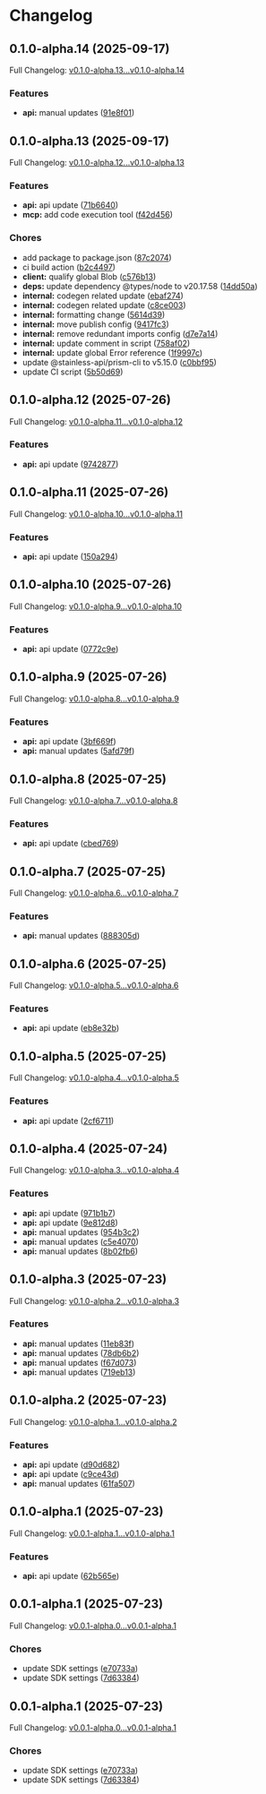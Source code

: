 # Changelog

## 0.1.0-alpha.14 (2025-09-17)

Full Changelog: [v0.1.0-alpha.13...v0.1.0-alpha.14](https://github.com/weights-ai/weights-sdk/compare/v0.1.0-alpha.13...v0.1.0-alpha.14)

### Features

* **api:** manual updates ([91e8f01](https://github.com/weights-ai/weights-sdk/commit/91e8f012f4fd01f46633935233853eb146486b32))

## 0.1.0-alpha.13 (2025-09-17)

Full Changelog: [v0.1.0-alpha.12...v0.1.0-alpha.13](https://github.com/weights-ai/weights-sdk/compare/v0.1.0-alpha.12...v0.1.0-alpha.13)

### Features

* **api:** api update ([71b6640](https://github.com/weights-ai/weights-sdk/commit/71b6640678ae639d20edcb1e42c413dd67643355))
* **mcp:** add code execution tool ([f42d456](https://github.com/weights-ai/weights-sdk/commit/f42d456cd86938f046f951de264285985bd75d04))


### Chores

* add package to package.json ([87c2074](https://github.com/weights-ai/weights-sdk/commit/87c20749afeda9c7581c82fe4ec59aadb69eb3b3))
* ci build action ([b2c4497](https://github.com/weights-ai/weights-sdk/commit/b2c44979a2c72d6e01c8f9280aa52546996beef8))
* **client:** qualify global Blob ([c576b13](https://github.com/weights-ai/weights-sdk/commit/c576b130d3b208ddab584650fa93c615f23c8dfa))
* **deps:** update dependency @types/node to v20.17.58 ([14dd50a](https://github.com/weights-ai/weights-sdk/commit/14dd50a6b84da0307fcb723f77155b52ca47c3d9))
* **internal:** codegen related update ([ebaf274](https://github.com/weights-ai/weights-sdk/commit/ebaf274e5c7573813ec9a9b02509a735609b322f))
* **internal:** codegen related update ([c8ce003](https://github.com/weights-ai/weights-sdk/commit/c8ce003f22a486c54989c235d72adea1664ee1ac))
* **internal:** formatting change ([5614d39](https://github.com/weights-ai/weights-sdk/commit/5614d39913cdb0721640cd8e8e46ce0a200f2047))
* **internal:** move publish config ([9417fc3](https://github.com/weights-ai/weights-sdk/commit/9417fc3225da10df6c89624e0802cdcfc2a0bbdb))
* **internal:** remove redundant imports config ([d7e7a14](https://github.com/weights-ai/weights-sdk/commit/d7e7a146b5b1cbb6c5c11668a00b2f1cfbb6c8be))
* **internal:** update comment in script ([758af02](https://github.com/weights-ai/weights-sdk/commit/758af0287893239bb6eb0978f37b319e22aa3649))
* **internal:** update global Error reference ([1f9997c](https://github.com/weights-ai/weights-sdk/commit/1f9997ca2220bc467197ecba7966e1bae873e996))
* update @stainless-api/prism-cli to v5.15.0 ([c0bbf95](https://github.com/weights-ai/weights-sdk/commit/c0bbf95f1156e9127dbc962541a4204f567e1a5e))
* update CI script ([5b50d69](https://github.com/weights-ai/weights-sdk/commit/5b50d69ccd8383b2e1bf000517abdce6daa2f9de))

## 0.1.0-alpha.12 (2025-07-26)

Full Changelog: [v0.1.0-alpha.11...v0.1.0-alpha.12](https://github.com/weights-ai/weights-sdk/compare/v0.1.0-alpha.11...v0.1.0-alpha.12)

### Features

* **api:** api update ([9742877](https://github.com/weights-ai/weights-sdk/commit/9742877970d24c27a2a094c987dee0df0b3b616e))

## 0.1.0-alpha.11 (2025-07-26)

Full Changelog: [v0.1.0-alpha.10...v0.1.0-alpha.11](https://github.com/weights-ai/weights-sdk/compare/v0.1.0-alpha.10...v0.1.0-alpha.11)

### Features

* **api:** api update ([150a294](https://github.com/weights-ai/weights-sdk/commit/150a294a440fb9fe131b46b231093ae67adaa7f5))

## 0.1.0-alpha.10 (2025-07-26)

Full Changelog: [v0.1.0-alpha.9...v0.1.0-alpha.10](https://github.com/weights-ai/weights-sdk/compare/v0.1.0-alpha.9...v0.1.0-alpha.10)

### Features

* **api:** api update ([0772c9e](https://github.com/weights-ai/weights-sdk/commit/0772c9efe34b13380dbcc8868e5dbfcf8f9e6d00))

## 0.1.0-alpha.9 (2025-07-26)

Full Changelog: [v0.1.0-alpha.8...v0.1.0-alpha.9](https://github.com/weights-ai/weights-sdk/compare/v0.1.0-alpha.8...v0.1.0-alpha.9)

### Features

* **api:** api update ([3bf669f](https://github.com/weights-ai/weights-sdk/commit/3bf669f532e267b1968e67ec4c787276dca079d4))
* **api:** manual updates ([5afd79f](https://github.com/weights-ai/weights-sdk/commit/5afd79f2842546cf272427a5a6b6e634974fbdf0))

## 0.1.0-alpha.8 (2025-07-25)

Full Changelog: [v0.1.0-alpha.7...v0.1.0-alpha.8](https://github.com/weights-ai/weights-sdk/compare/v0.1.0-alpha.7...v0.1.0-alpha.8)

### Features

* **api:** api update ([cbed769](https://github.com/weights-ai/weights-sdk/commit/cbed769e0e0042921eab3da995088cb3298c8c31))

## 0.1.0-alpha.7 (2025-07-25)

Full Changelog: [v0.1.0-alpha.6...v0.1.0-alpha.7](https://github.com/weights-ai/weights-sdk/compare/v0.1.0-alpha.6...v0.1.0-alpha.7)

### Features

* **api:** manual updates ([888305d](https://github.com/weights-ai/weights-sdk/commit/888305d9937bf0327b33270cb2426e6d209cbaca))

## 0.1.0-alpha.6 (2025-07-25)

Full Changelog: [v0.1.0-alpha.5...v0.1.0-alpha.6](https://github.com/weights-ai/weights-sdk/compare/v0.1.0-alpha.5...v0.1.0-alpha.6)

### Features

* **api:** api update ([eb8e32b](https://github.com/weights-ai/weights-sdk/commit/eb8e32b1c396df6b9c3a3f15c3774f9dc414252c))

## 0.1.0-alpha.5 (2025-07-25)

Full Changelog: [v0.1.0-alpha.4...v0.1.0-alpha.5](https://github.com/weights-ai/weights-sdk/compare/v0.1.0-alpha.4...v0.1.0-alpha.5)

### Features

* **api:** api update ([2cf6711](https://github.com/weights-ai/weights-sdk/commit/2cf67111fe665e7675ddfd3d27863d0aad8b31b2))

## 0.1.0-alpha.4 (2025-07-24)

Full Changelog: [v0.1.0-alpha.3...v0.1.0-alpha.4](https://github.com/weights-ai/weights-sdk/compare/v0.1.0-alpha.3...v0.1.0-alpha.4)

### Features

* **api:** api update ([971b1b7](https://github.com/weights-ai/weights-sdk/commit/971b1b7057c39a32794019803f4ba917dbc45a5f))
* **api:** api update ([9e812d8](https://github.com/weights-ai/weights-sdk/commit/9e812d8b1f3504ead8b32cfa16b864a267488a73))
* **api:** manual updates ([954b3c2](https://github.com/weights-ai/weights-sdk/commit/954b3c28eef50b29e819d9ce2a3c992d3db4e671))
* **api:** manual updates ([c5e4070](https://github.com/weights-ai/weights-sdk/commit/c5e40706e61af911be063e83c77aefd9f6423631))
* **api:** manual updates ([8b02fb6](https://github.com/weights-ai/weights-sdk/commit/8b02fb62fd7c2bbcd45beee882d32fa5df9ac42e))

## 0.1.0-alpha.3 (2025-07-23)

Full Changelog: [v0.1.0-alpha.2...v0.1.0-alpha.3](https://github.com/weights-ai/weights-sdk/compare/v0.1.0-alpha.2...v0.1.0-alpha.3)

### Features

* **api:** manual updates ([11eb83f](https://github.com/weights-ai/weights-sdk/commit/11eb83f76b42884eae589ebc665d84fe72951596))
* **api:** manual updates ([78db6b2](https://github.com/weights-ai/weights-sdk/commit/78db6b21bacabaa4347caad5c4f8f7060016a098))
* **api:** manual updates ([f67d073](https://github.com/weights-ai/weights-sdk/commit/f67d07359a57d9f91eb6d2fb4ed2fcfeea7839fc))
* **api:** manual updates ([719eb13](https://github.com/weights-ai/weights-sdk/commit/719eb1303eaa92bb20d3eb53c7fbfe076aea8b5e))

## 0.1.0-alpha.2 (2025-07-23)

Full Changelog: [v0.1.0-alpha.1...v0.1.0-alpha.2](https://github.com/weights-ai/weights-sdk/compare/v0.1.0-alpha.1...v0.1.0-alpha.2)

### Features

* **api:** api update ([d90d682](https://github.com/weights-ai/weights-sdk/commit/d90d682eeccba12e4600d4b8297929ba33e1c98c))
* **api:** api update ([c9ce43d](https://github.com/weights-ai/weights-sdk/commit/c9ce43dbc1c1c35b74578b7967bc2ad6d907ebb8))
* **api:** manual updates ([61fa507](https://github.com/weights-ai/weights-sdk/commit/61fa507183db4ac778611c179ba2cd699210f752))

## 0.1.0-alpha.1 (2025-07-23)

Full Changelog: [v0.0.1-alpha.1...v0.1.0-alpha.1](https://github.com/weights-ai/weights-sdk/compare/v0.0.1-alpha.1...v0.1.0-alpha.1)

### Features

* **api:** api update ([62b565e](https://github.com/weights-ai/weights-sdk/commit/62b565efec7affed9693e99a6b3509adfde0a143))

## 0.0.1-alpha.1 (2025-07-23)

Full Changelog: [v0.0.1-alpha.0...v0.0.1-alpha.1](https://github.com/weights-ai/weights-sdk/compare/v0.0.1-alpha.0...v0.0.1-alpha.1)

### Chores

* update SDK settings ([e70733a](https://github.com/weights-ai/weights-sdk/commit/e70733a8c3f770405703d1af7762e93bb9548096))
* update SDK settings ([7d63384](https://github.com/weights-ai/weights-sdk/commit/7d633847d85be217ecba2aa28d46da84a7e467e1))

## 0.0.1-alpha.1 (2025-07-23)

Full Changelog: [v0.0.1-alpha.0...v0.0.1-alpha.1](https://github.com/weights-ai/weights-sdk/compare/v0.0.1-alpha.0...v0.0.1-alpha.1)

### Chores

* update SDK settings ([e70733a](https://github.com/weights-ai/weights-sdk/commit/e70733a8c3f770405703d1af7762e93bb9548096))
* update SDK settings ([7d63384](https://github.com/weights-ai/weights-sdk/commit/7d633847d85be217ecba2aa28d46da84a7e467e1))
